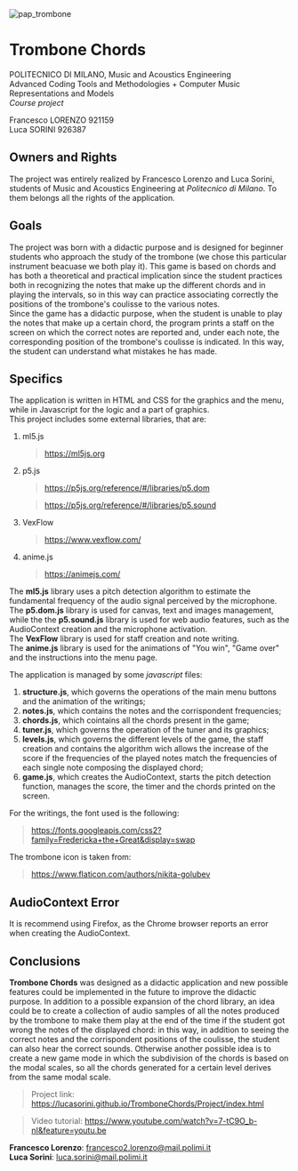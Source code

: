 <img src="https://media.tenor.com/images/2afae0cffff89f5304f62f45518c1fb9/tenor.gif" alt="pap_trombone"> 
 
<h1>Trombone Chords</h1>

<p>
POLITECNICO DI MILANO, Music and Acoustics Engineering<br>
Advanced Coding Tools and Methodologies + Computer Music Representations and Models<br>
<i>Course project</i>
</p>

<p>
Francesco LORENZO 921159<br>
Luca SORINI 926387<br>
</p>

<h2>Owners and Rights</h2>
<p>
The project was entirely realized by Francesco Lorenzo and Luca Sorini, students of Music and Acoustics Engineering at <i>Politecnico di Milano</i>. To them belongs all the rights of the application.
</p>
 
<h2>Goals</h2>
<p>
The project was born with a didactic purpose and is designed for beginner students who approach the study of the trombone (we chose this particular instrument beacuase we both play it). This game is based on chords and has both a theoretical and practical implication since the student practices both in recognizing the notes that make up the different chords and in playing the intervals, so in this way can practice associating correctly the positions of the trombone's coulisse to the various notes.<br>
Since the game has a didactic purpose, when the student is unable to play the notes that make up a certain chord, the program prints a staff on the screen on which the correct notes are reported and, under each note, the corresponding position of the trombone's coulisse is indicated. In this way, the student can understand what mistakes he has made.
</p>

<h2>Specifics</h2>

<p>
The application is written in HTML and CSS for the graphics and the menu, while in Javascript for the logic and a part of graphics. <br>
  This project includes some external libraries, that are: <br>
  
  <ol>
	<li>ml5.js</li>
		<blockquote>
			<a href="https://ml5js.org" >
			https://ml5js.org
			</a>
		</blockquote>
	<li>p5.js</li>
		<blockquote>
			<a href="https://p5js.org/reference/#/libraries/p5.dom" >
			https://p5js.org/reference/#/libraries/p5.dom
			</a>
		</blockquote>
		<blockquote>
			<a href="https://p5js.org/reference/#/libraries/p5.sound" >
			https://p5js.org/reference/#/libraries/p5.sound
			</a>
		</blockquote>
	<li>VexFlow</li>
		<blockquote>
			<a href="https://www.vexflow.com/" >
			https://www.vexflow.com/
			</a>
		</blockquote>
	<li>anime.js</li>
		<blockquote>
			<a href="https://animejs.com/" >
			https://animejs.com/
			</a>
		</blockquote>
</ol>
  
The <b>ml5.js</b> library uses a pitch detection algorithm to estimate the fundamental frequency of the audio signal perceived by the microphone.<br>
The <b>p5.dom.js</b> library is used for canvas, text and images management, while the the <b>p5.sound.js</b> library is used for web audio features, such as the AudioContext creation and the microphone activation.<br>
The <b>VexFlow</b> library is used for staff creation and note writing.<br>
The <b>anime.js</b> library is used for the animations of "You win", "Game over" and the instructions into the menu page.

The application is managed by some <i>javascript</i> files:<br>
 <ol>
	<li><b>structure.js</b>, which governs the operations of the main menu buttons and the animation of the writings;</li>
	<li><b>notes.js</b>, which contains the notes and the corrispondent frequencies;</li>
	<li><b>chords.js</b>, which cointains all the chords present in the game;</li>
	<li><b>tuner.js</b>, which governs the operation of the tuner and its graphics;</li>
	<li><b>levels.js</b>, which governs the different levels of the game, the staff creation and contains the algorithm wich allows the increase of the score if the frequencies of the played notes match the frequencies of each single note composing the displayed chord;</li>
	<li><b>game.js</b>, which creates the AudioContext, starts the pitch detection function, manages the score, the timer and the chords printed on the screen.</li>
 </ol>
For the writings, the font used is the following:
	<blockquote>
		<a href="https://fonts.googleapis.com/css2?family=Fredericka+the+Great&display=swap" >
			https://fonts.googleapis.com/css2?family=Fredericka+the+Great&display=swap
		</a>
	</blockquote>
The trombone icon is taken from:
	<blockquote>
		<a href="https://www.flaticon.com/authors/nikita-golubev" >
			https://www.flaticon.com/authors/nikita-golubev
		</a>
	</blockquote>
</p>

<h2>AudioContext Error</h2>

<p>
It is recommend using Firefox, as the Chrome browser reports an error when creating the AudioContext.
</p>

<h2>Conclusions</h2>

<b>Trombone Chords</b> was designed as a didactic application and new possible features could be implemented in the future to improve the didactic purpose. In addition to a possible expansion of the chord library, an idea could be to create a collection of audio samples of all the notes produced by the trombone to make them play at the end of the time if the student got wrong the notes of the displayed chord: in this way, in addition to seeing the correct notes and the corrispondent positions of the coulisse, the student can also hear the correct sounds. Otherwise another possible idea is to create a new game mode in which the subdivision of the chords is based on the modal scales, so all the chords generated for a certain level derives from the same modal scale.

<blockquote>
		Project link:
		<a href="https://lucasorini.github.io/TromboneChords/Project/index.html" >
			https://lucasorini.github.io/TromboneChords/Project/index.html
		</a>
	</blockquote>
<blockquote>
		Video tutorial:
		<a href="https://www.youtube.com/watch?v=7-tC9O_b-nI&feature=youtu.be" >
			https://www.youtube.com/watch?v=7-tC9O_b-nI&feature=youtu.be
		</a>
	</blockquote>
<b>Francesco Lorenzo</b>: 
<a href="mailto:francesco2.lorenzo@mail.polimi.it">
francesco2.lorenzo@mail.polimi.it
</a><br>
<b>Luca Sorini</b>: 
<a href="mailto:luca.sorini@mail.polimi.it">
luca.sorini@mail.polimi.it
</a>
</p>

